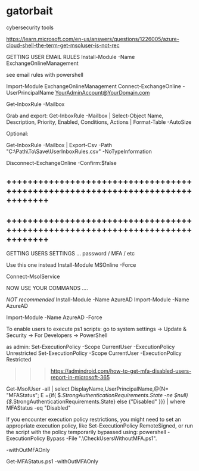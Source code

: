 # gatorbait
cybersecurity tools

https://learn.microsoft.com/en-us/answers/questions/1226005/azure-cloud-shell-the-term-get-msoluser-is-not-rec


GETTING USER EMAIL RULES 
Install-Module -Name ExchangeOnlineManagement


see email rules with powershell 

Import-Module ExchangeOnlineManagement
Connect-ExchangeOnline -UserPrincipalName <YourAdminAccount@YourDomain.com>

Get-InboxRule -Mailbox <UserEmail>

Grab and export: 
Get-InboxRule -Mailbox <UserEmail> | Select-Object Name, Description, Priority, Enabled, Conditions, Actions | Format-Table -AutoSize

Optional: 

Get-InboxRule -Mailbox <UserEmail> | Export-Csv -Path "C:\Path\To\Save\UserInboxRules.csv" -NoTypeInformation


Disconnect-ExchangeOnline -Confirm:$false


## ++++++++++++++++++++++++++++++++++++++++++++++++++++++++++++++++++++++++++++++
## ++++++++++++++++++++++++++++++++++++++++++++++++++++++++++++++++++++++++++++++

GETTING USERS SETTINGS ... password / MFA / etc 

Use this one instead
Install-Module MSOnline -Force

Connect-MsolService

NOW USE YOUR COMMANDS .... 



*NOT recommended*
Install-Module -Name AzureAD
Import-Module -Name AzureAD


Import-Module -Name AzureAD -Force

To enable users to execute ps1 scripts:
go to system settings -> Update & Security -> For Developers -> PowerShell

as admin: 
Set-ExecutionPolicy -Scope CurrentUser -ExecutionPolicy Unrestricted
Set-ExecutionPolicy -Scope CurrentUser -ExecutionPolicy Restricted

>>> https://admindroid.com/how-to-get-mfa-disabled-users-report-in-microsoft-365

Get-MsolUser -all | select DisplayName,UserPrincipalName,@{N= "MFAStatus"; E ={if( $_.StrongAuthenticationRequirements.State -ne $null) {$_.StrongAuthenticationRequirements.State} else {"Disabled" }}} | where MFAStatus -eq "Disabled" 



If you encounter execution policy restrictions, you might need to set an appropriate execution policy, like Set-ExecutionPolicy RemoteSigned, or run the script with the policy temporarily bypassed using:
	powershell -ExecutionPolicy Bypass -File ".\CheckUsersWithoutMFA.ps1".



-withOutMFAOnly

Get-MFAStatus.ps1 -withOutMFAOnly